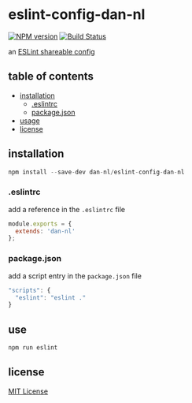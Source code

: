 # eslint-config-dan-nl
[![NPM version][npm-image]][npm-url] [![Build Status][travis-image]][travis-url]

an [ESLint shareable config][eslint-shareable-url]

## table of contents
* [installation](#installation)
    * [.eslintrc](#.eslintrc)
    * [package.json](#pacakge.json)
* [usage](#usage)
* [license](#license)

## installation
```javascript
npm install --save-dev dan-nl/eslint-config-dan-nl
```

### .eslintrc
add a reference in the `.eslintrc` file
```javascript
module.exports = {
  extends: 'dan-nl'
};
```

### package.json
add a script entry in the `package.json` file
```javascript
"scripts": {
  "eslint": "eslint ."
}
```

## use
```javascript
npm run eslint
```

## license
[MIT License][mit-license]

[coveralls-image]: https://coveralls.io/repos/github/dan-nl/eslint-config-dan-nl/badge.svg?branch=master
[coveralls-url]: https://coveralls.io/github/dan-nl/eslint-config-dan-nl?branch=master
[eslint-shareable-url]: http://eslint.org/docs/developer-guide/shareable-configs.html
[mit-license]: https://raw.githubusercontent.com/dan-nl/eslint-config-dan-nl-listening/master/license.txt
[npm-image]: https://img.shields.io/npm/v/eslint-config-dan-nl.svg
[npm-url]: https://www.npmjs.com/package/eslint-config-dan-nl
[travis-image]: https://travis-ci.org/dan-nl/eslint-config-dan-nl.svg?branch=master
[travis-url]: https://travis-ci.org/dan-nl/eslint-config-dan-nl
